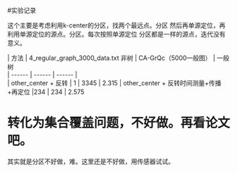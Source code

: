 #实验记录


这个主要是考虑利用k-center的分区，找两个最远点。分区
然后再单源定位，再利用单源定位的源点。分区。每次按照单源定位
分区都是一样的源点，迭代没有意义。


| 方法 | 4_regular_graph_3000_data.txt 非树 | CA-GrQc（5000一般图） | 一般树  
| ------ | ------ | ------ |  
| other_center + 反转 | 1  | 3345 | 2.315 
| other_center + 反转时间测量+传播+再定位 |234  | 234 | 2.575







# 转化为集合覆盖问题，不好做。再看论文吧。
其实就是分区不好做，难。这里还是不好做，用传感器试试。

